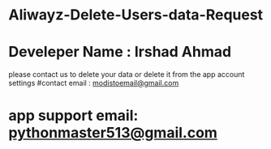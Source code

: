 # Aliwayz-Delete-Users-data-Request
# Develeper Name : Irshad Ahmad
please contact us to delete your data or delete it from the app account settings
#contact email : modistoemail@gmail.com
# app support email: pythonmaster513@gmail.com
